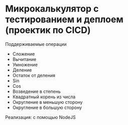 # Микрокалькулятор с тестированием и деплоем (проектик по CICD)

Поддерживаемые операции
+ Сложение
+ Вычитание
+ Умножение
+ Деление
+ Остаток от деления
+ Sin
+ Cos
+ Возведение в степень
+ Квадратный корень из числа
+ Округление в меньшую сторону
+ Округление в большую сторону

Реализация: с помощью NodeJS


